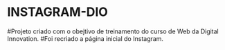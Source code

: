 # INSTAGRAM-DIO


#Projeto criado com o obejtivo de treinamento do curso de Web da Digital Innovation.
#Foi recriado a página inicial do Instagram.
